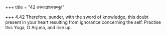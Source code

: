 +++
title = "42 तस्मादज्ञानसम्भूतं"

+++
4.42 Therefore, sunder, with the sword of knowledge, this doubt present
in your heart resulting from ignorance concerning the self. Practise
this Yoga, O Arjuna, and rise up.
